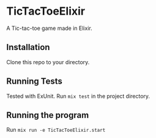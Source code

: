 # TicTacToeElixir

A Tic-tac-toe game made in Elixir.

## Installation

Clone this repo to your directory.

## Running Tests

Tested with ExUnit.
Run `mix test` in the project directory.

## Running the program

Run `mix run -e TicTacToeElixir.start`
